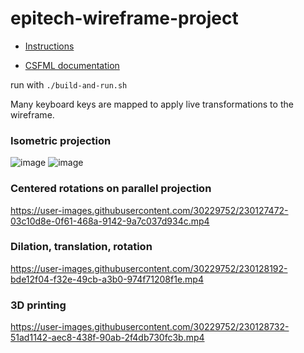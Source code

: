 # epitech-wireframe-project

- [Instructions](https://intra.epitech.eu/module/2016/B-MUL-100/PAR-1-5/#!/all/Mini-project-1-Project-WireFrame)

- [CSFML documentation](https://cdn.local.epitech.eu/elearning/B-MUL-100/CSFML-Documentation/index.htm)

run with `./build-and-run.sh`

Many keyboard keys are mapped to apply live transformations to the wireframe.

### Isometric projection
![image](https://user-images.githubusercontent.com/30229752/230127333-eca2e12f-cecb-466c-892f-0a5c4e348641.png)
![image](https://user-images.githubusercontent.com/30229752/230127421-1f2806e3-010a-41f9-8831-63f3b4908440.png)

### Centered rotations on parallel projection
https://user-images.githubusercontent.com/30229752/230127472-03c10d8e-0f61-468a-9142-9a7c037d934c.mp4

### Dilation, translation, rotation
https://user-images.githubusercontent.com/30229752/230128192-bde12f04-f32e-49cb-a3b0-974f71208f1e.mp4

### 3D printing
https://user-images.githubusercontent.com/30229752/230128732-51ad1142-aec8-438f-90ab-2f4db730fc3b.mp4

